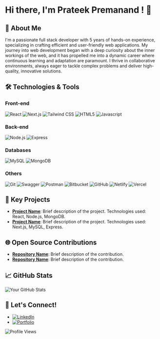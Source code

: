 # Hi there, I'm Prateek Premanand ! 👋

## 🚀 About Me
I'm a passionate full stack developer with 5 years of hands-on experience, specializing in crafting efficient and user-friendly web applications. My journey into web development began with a deep curiosity about the inner workings of the web, and it has propelled me into a dynamic career where continuous learning and adaptation are paramount. I thrive in collaborative environments, always eager to tackle complex problems and deliver high-quality, innovative solutions.

## 🛠️ Technologies & Tools

### Front-end
![React](https://img.shields.io/badge/-React-61DAFB?logo=react&logoColor=white&style=flat)
![Next.js](https://img.shields.io/badge/-Next.js-000000?logo=next.js&logoColor=white&style=flat)
![Tailwind CSS](https://img.shields.io/badge/-Tailwind%20CSS-38B2AC?logo=tailwind-css&logoColor=white&style=flat)
![HTML5](https://img.shields.io/badge/-HTML5-E34F26?style=flat-square&logo=html5&logoColor=white)
![Javascript](https://img.shields.io/badge/-javascript-f7df1c?style=flat-square&logo=javascript&logoColor=black")


### Back-end
![Node.js](https://img.shields.io/badge/-Node.js-339933?logo=node.js&logoColor=white&style=flat)
![Express](https://img.shields.io/badge/-Express-000000?logo=express&logoColor=white&style=flat)

### Databases
![MySQL](https://img.shields.io/badge/-MySQL-4479A1?logo=mysql&logoColor=white&style=flat)
![MongoDB](https://img.shields.io/badge/-MongoDB-47A248?logo=mongodb&logoColor=white&style=flat)

### Others
![Git](https://img.shields.io/badge/-Git-F05032?logo=git&logoColor=white&style=flat)
![Swagger](https://img.shields.io/badge/-Swagger-85EA2D?logo=swagger&logoColor=black&style=flat)
![Postman](https://img.shields.io/badge/-Postman-FF6C37?logo=postman&logoColor=white&style=flat)
![Bitbucket](https://img.shields.io/badge/-Bitbucket-0052CC?logo=bitbucket&logoColor=white&style=flat)
![GitHub](https://img.shields.io/badge/-GitHub-181717?logo=github&logoColor=white&style=flat)
![Netlify](https://img.shields.io/badge/-Netlify-00C7B7?logo=netlify&logoColor=white&style=flat)
![Vercel](https://img.shields.io/badge/-Vercel-000000?logo=vercel&logoColor=white&style=flat)

## 🌟 Key Projects
- **[Project Name](link-to-project)**: Brief description of the project. Technologies used: React, Node.js, MongoDB.
- **[Project Name](link-to-project)**: Brief description of the project. Technologies used: Next.js, MySQL, Express.

## 🌐 Open Source Contributions
- **[Repository Name](link-to-repo)**: Brief description of the contribution.
- **[Repository Name](link-to-repo)**: Brief description of the contribution.

## 📈 GitHub Stats
![Your GitHub Stats](https://github-readme-stats.vercel.app/api?username=prateekpmd&show_icons=true&theme=radical)


## 💬 Let's Connect!
- [![LinkedIn](https://img.shields.io/badge/-LinkedIn-0077B5?logo=linkedin&logoColor=white&style=flat)](https://www.linkedin.com/in/prateek-premananddd/)
- [![Portfolio](https://img.shields.io/badge/-Portfolio-FF4088?style=flat&logo=google-chrome&logoColor=white)](https://prateek-premanand.vercel.app/)

![Profile Views](https://komarev.com/ghpvc/?username=prateekpmd&color=brightgreen)
